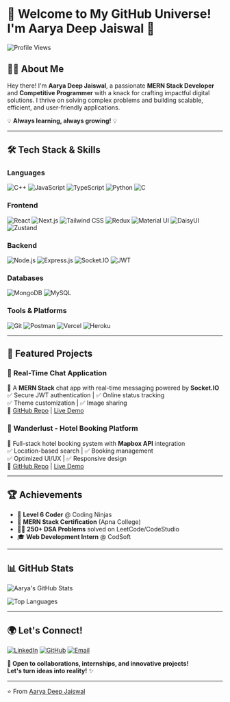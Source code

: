 # 🌟 Welcome to My GitHub Universe! I'm Aarya Deep Jaiswal 🚀

![Profile Views](https://komarev.com/ghpvc/?username=AaryaDeepJaiswal&color=ff69b4&label=PROFILE+VIEWS)

## 👨‍💻 About Me
Hey there! I'm **Aarya Deep Jaiswal**, a passionate **MERN Stack Developer** and **Competitive Programmer** with a knack for crafting impactful digital solutions. I thrive on solving complex problems and building scalable, efficient, and user-friendly applications. 

💡 **Always learning, always growing!** 💡

---

## 🛠️ Tech Stack & Skills

### **Languages**
![C++](https://img.shields.io/badge/C++-00599C?style=flat&logo=c%2B%2B&logoColor=white)
![JavaScript](https://img.shields.io/badge/JavaScript-F7DF1E?style=flat&logo=javascript&logoColor=black)
![TypeScript](https://img.shields.io/badge/TypeScript-3178C6?style=flat&logo=typescript&logoColor=white)
![Python](https://img.shields.io/badge/Python-3776AB?style=flat&logo=python&logoColor=white)
![C](https://img.shields.io/badge/C-A8B9CC?style=flat&logo=c&logoColor=black)

### **Frontend**
![React](https://img.shields.io/badge/React-61DAFB?style=flat&logo=react&logoColor=black)
![Next.js](https://img.shields.io/badge/Next.js-000000?style=flat&logo=next.js&logoColor=white)
![Tailwind CSS](https://img.shields.io/badge/Tailwind_CSS-06B6D4?style=flat&logo=tailwind-css&logoColor=white)
![Redux](https://img.shields.io/badge/Redux-764ABC?style=flat&logo=redux&logoColor=white)
![Material UI](https://img.shields.io/badge/Material_UI-0081CB?style=flat&logo=material-ui&logoColor=white)
![DaisyUI](https://img.shields.io/badge/DaisyUI-5A0EF8?style=flat&logo=daisyui&logoColor=white)
![Zustand](https://img.shields.io/badge/Zustand-1C1C1C?style=flat&logo=zustand&logoColor=white)

### **Backend**
![Node.js](https://img.shields.io/badge/Node.js-339933?style=flat&logo=node.js&logoColor=white)
![Express.js](https://img.shields.io/badge/Express.js-000000?style=flat&logo=express&logoColor=white)
![Socket.IO](https://img.shields.io/badge/Socket.IO-010101?style=flat&logo=socket.io&logoColor=white)
![JWT](https://img.shields.io/badge/JWT-000000?style=flat&logo=json-web-tokens&logoColor=white)

### **Databases**
![MongoDB](https://img.shields.io/badge/MongoDB-47A248?style=flat&logo=mongodb&logoColor=white)
![MySQL](https://img.shields.io/badge/MySQL-4479A1?style=flat&logo=mysql&logoColor=white)

### **Tools & Platforms**
![Git](https://img.shields.io/badge/Git-F05032?style=flat&logo=git&logoColor=white)
![Postman](https://img.shields.io/badge/Postman-FF6C37?style=flat&logo=postman&logoColor=white)
![Vercel](https://img.shields.io/badge/Vercel-000000?style=flat&logo=vercel&logoColor=white)
![Heroku](https://img.shields.io/badge/Heroku-430098?style=flat&logo=heroku&logoColor=white)

---

## 🚀 Featured Projects

### 💬 **Real-Time Chat Application**  
📌 A **MERN Stack** chat app with real-time messaging powered by **Socket.IO**  
✅ Secure JWT authentication | ✅ Online status tracking  
✅ Theme customization | ✅ Image sharing  
🔗 [GitHub Repo](https://github.com/Aarya-Deep-Jaiswal/Chat-App) | [Live Demo](https://chat-app-lkot.onrender.com/)

### 🏨 **Wanderlust - Hotel Booking Platform**  
📌 Full-stack hotel booking system with **Mapbox API** integration  
✅ Location-based search | ✅ Booking management  
✅ Optimized UI/UX | ✅ Responsive design  
🔗 [GitHub Repo](https://github.com/Aarya-Deep-Jaiswal/Wanderlust) | [Live Demo](https://wanderlust-qy1e.onrender.com/)

---

## 🏆 Achievements
- 🏅 **Level 6 Coder** @ Coding Ninjas  
- 📜 **MERN Stack Certification** (Apna College)  
- 👨‍💻 **250+ DSA Problems** solved on LeetCode/CodeStudio  
- 🎓 **Web Development Intern** @ CodSoft  

---

## 📊 GitHub Stats

![Aarya's GitHub Stats](https://github-readme-stats.vercel.app/api?username=Aarya-Deep-Jaiswal&show_icons=true&theme=tokyonight)

![Top Languages](https://github-readme-stats.vercel.app/api/top-langs/?username=Aarya-Deep-Jaiswal&layout=compact&theme=tokyonight)

---

## 🌍 Let's Connect!
[![LinkedIn](https://img.shields.io/badge/LinkedIn-0077B5?style=for-the-badge&logo=linkedin&logoColor=white)](https://www.linkedin.com/in/aarya-deep-jaiswal/)
[![GitHub](https://img.shields.io/badge/GitHub-181717?style=for-the-badge&logo=github&logoColor=white)](https://github.com/Aarya-Deep-Jaiswal)
[![Email](https://img.shields.io/badge/Email-D14836?style=for-the-badge&logo=gmail&logoColor=white)](mailto:aaryadeep.official@gmail.com)

**🚀 Open to collaborations, internships, and innovative projects!**  
**Let's turn ideas into reality!** ✨

---

⭐️ From [Aarya Deep Jaiswal](https://github.com/Aarya-Deep-Jaiswal)
